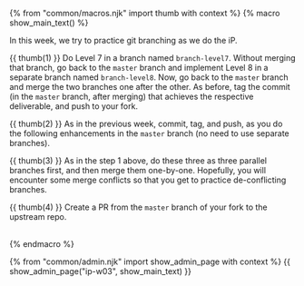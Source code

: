 {% from "common/macros.njk" import thumb with context %}
{% macro show_main_text() %}
<div id="main">

<div id="title">

</div>
<div id="body">

In this week, we try to practice git branching as we do the iP.

{{ thumb(1) }} Do Level 7 in a branch named `branch-level7`. Without merging that branch, go back to the `master` branch and implement Level 8 in a separate branch named `branch-level8`. Now, go back to the `master` branch and merge the two branches one after the other. As before, tag the commit (in the `master` branch, after merging) that achieves the respective deliverable, and push to your fork.

<include src="dukeFragment.md" boilerplate var-header="**`Level-7`: Save**" var-fragment="text.md#level7" />
<include src="dukeFragment.md" boilerplate var-header="**`Level-8`: Dates and Times**" var-fragment="text.md#level8" />

<p/>

{{ thumb(2) }} As in the previous week, commit, tag, and push, as you do the following enhancements in the `master` branch (no need to use separate branches).
<include src="dukeFragment.md" boilerplate var-header="**`A-MoreOOP`: More OOP**" var-fragment="extensions.mbdf#A-MoreOOP" />
<include src="dukeFragment.md" boilerplate var-header="**`A-Packages`: Java Packages**" var-tag="optional" var-fragment="extensions.mbdf#A-Packages" />
<include src="dukeFragment.md" boilerplate var-header="**`A-JUnit`: JUnit Testing**" var-fragment="extensions.mbdf#A-JUnit" />
<include src="dukeFragment.md" boilerplate var-header="**`A-Jar`: JAR file**" var-fragment="extensions.mbdf#A-Jar" />

<p/>

{{ thumb(3) }} As in the step 1 above, do these three as three parallel branches first, and then merge them one-by-one. Hopefully, you will encounter some merge conflicts so that you get to practice de-conflicting branches.
<include src="dukeFragment.md" boilerplate var-header="**`A-JavaDoc`: JavaDoc**" var-fragment="extensions.mbdf#A-JavaDoc" />
<include src="dukeFragment.md" boilerplate var-header="**`A-CodingStandard`: Coding Standard**" var-fragment="extensions.mbdf#A-CodingStandard" />
<include src="dukeFragment.md" boilerplate var-header="**`Level-9`: Find**" var-fragment="text.md#level9" />

<p/>

{{ thumb(4) }} Create a PR from the `master` branch of your fork to the upstream repo.

<br>
</div>
</div>
{% endmacro %}

{% from "common/admin.njk" import show_admin_page with context %}
{{ show_admin_page("ip-w03", show_main_text) }}